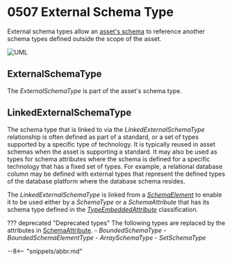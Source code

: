 <!-- SPDX-License-Identifier: CC-BY-4.0 -->
<!-- Copyright Contributors to the ODPi Egeria project. -->

# 0507 External Schema Type

External schema types allow an [asset's schema](/types/5/0503-Asset-Schema) to reference another schema types defined outside the scope of the asset.


![UML](0507-External-Schema-Type.svg)

## ExternalSchemaType

The *ExternalSchemaType* is part of the asset's schema type.

## LinkedExternalSchemaType

The schema type that is linked to via the *LinkedExternalSchemaType* relationship is often defined as part of a standard, or a set of types supported by a specific type of technology. It is typically reused in asset schemas when the asset is supporting a standard.  It may also be used as types for schema attributes where the schema is defined for a specific technology that has a fixed set of types. For example, a relational database column may be defined with external types that represent the defined types of the database platform where the database schema resides.

The *LinkedExternalSchemaType* is linked from a [*SchemaElement*](/types/5/0501-Schema-Elements) to enable it to be used either by a *SchemaType* or a *SchemaAttribute* that has its schema type defined in the [*TypeEmbeddedAttribute*](/types/5/0505-Schema-Attributes) classification.

??? deprecated "Deprecated types"
    The following types are replaced by the attributes in [SchemaAttribute](/type/5/0505-Schema-Attributes).
    - *BoundedSchemaType*
    - *BoundedSchemaElementType*
    - *ArraySchemaType*
    - *SetSchemaType*

--8<-- "snippets/abbr.md"